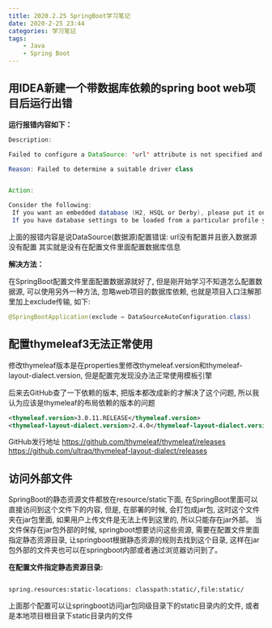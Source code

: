 ```yaml
---
title: 2020.2.25 SpringBoot学习笔记
date: 2020-2-25 23:44
categories: 学习笔记
tags:
    - Java
    - Spring Boot
---
```



## 用IDEA新建一个带数据库依赖的spring boot web项目后运行出错

**运行报错内容如下：**

```Java
Description:

Failed to configure a DataSource: 'url' attribute is not specified and no embedded datasource could be configured.

Reason: Failed to determine a suitable driver class


Action:

Consider the following:
 If you want an embedded database (H2, HSQL or Derby), please put it on the classpath.
 If you have database settings to be loaded from a particular profile you may need to activate it (no profiles are currently active).
```

上面的报错内容是说DataSource(数据源)配置错误: url没有配置并且嵌入数据源没有配置
其实就是没有在配置文件里面配置数据库信息
<!--more-->
**解决方法：**

在SpringBoot配置文件里面配置数据源就好了, 但是刚开始学习不知道怎么配置数据源, 可以使用另外一种方法, 忽略web项目的数据库依赖, 也就是项目入口注解那里加上exclude传输, 如下:

```Java
@SpringBootApplication(exclude = DataSourceAutoConfiguration.class)
```

## 配置thymeleaf3无法正常使用

修改thymeleaf版本是在properties里修改thymeleaf.version和thymeleaf-layout-dialect.version, 但是配置完发现没办法正常使用模板引擎

后来去GitHub查了一下依赖的版本, 把版本都改成新的才解决了这个问题, 所以我认为应该是thymeleaf的布局依赖的版本的问题

```xml
<thymeleaf.version>3.0.11.RELEASE</thymeleaf.version>
<thymeleaf-layout-dialect.version>2.4.0</thymeleaf-layout-dialect.version>
```

GitHub发行地址
<https://github.com/thymeleaf/thymeleaf/releases>
<https://github.com/ultraq/thymeleaf-layout-dialect/releases>

## 访问外部文件

SpringBoot的静态资源文件都放在resource/static下面, 在SpringBoot里面可以直接访问到这个文件下的内容, 但是, 在部署的时候, 会打包成jar包, 这时这个文件夹在jar包里面, 如果用户上传文件是无法上传到这里的, 所以只能存在jar外部。
当文件保存在jar包外部的时候, springboot想要访问这些资源, 需要在配置文件里面指定静态资源目录, 让springboot根据静态资源的规则去找到这个目录, 这样在jar包外部的文件夹也可以在springboot内部或者通过浏览器访问到了。

**在配置文件指定静态资源目录:**

```propreties

spring.resources:static-locations: classpath:static/,file:static/

```

上面那个配置可以让springboot访问jar包同级目录下的static目录内的文件, 或者是本地项目根目录下static目录内的文件
